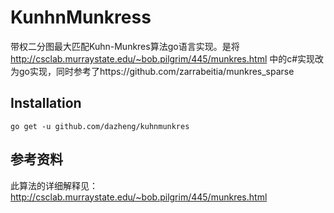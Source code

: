 # KunhnMunkress
带权二分图最大匹配Kuhn-Munkres算法go语言实现。是将 http://csclab.murraystate.edu/~bob.pilgrim/445/munkres.html 中的c#实现改为go实现，同时参考了https://github.com/zarrabeitia/munkres_sparse

## Installation

```
go get -u github.com/dazheng/kuhnmunkres
```

## 参考资料
此算法的详细解释见：http://csclab.murraystate.edu/~bob.pilgrim/445/munkres.html